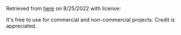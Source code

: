 Retrieved from [here](https://svl.itch.io/rpg-music-pack-svl) on 8/25/2022 with license:

It's free to use for commercial and non-commercial projects. Credit is appreciated.

